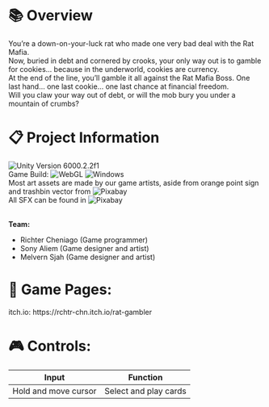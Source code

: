 <h1>📚 Overview</h1>
  You’re a down-on-your-luck rat who made one very bad deal with the Rat Mafia.<br/>
  Now, buried in debt and cornered by crooks, your only way out is to gamble for cookies… because in the underworld, cookies are currency.<br/>
  At the end of the line, you’ll gamble it all against the Rat Mafia Boss.
  One last hand… one last cookie… one last chance at financial freedom.<br/>
  Will you claw your way out of debt, or will the mob bury you under a mountain of crumbs?

<h1>📋 Project Information</h1>

  ![Unity Version 6000.2.2f1](https://img.shields.io/badge/Unity_Version-6000.2.2f1-FFFFFF.svg?style=flat-square&logo=unity) <br/>
  Game Build: ![WebGL](https://img.shields.io/badge/WebGL-990000.svg?style=flat-square&logo=WebGL) ![Windows](https://img.shields.io/badge/Windows-004fe1.svg?style=flat-square&logo=windows) <br/>
  Most art assets are made by our game artists, aside from orange point sign and trashbin vector from ![Pixabay](https://img.shields.io/badge/Pixabay-191B26.svg?style=flat-square&logo=Pixabay) <br/>
  All SFX can be found in ![Pixabay](https://img.shields.io/badge/Pixabay-191B26.svg?style=flat-square&logo=Pixabay) <br/> <br/>
  
  <b>Team:</b>
  - Richter Cheniago (Game programmer)
  - Sony Aliem (Game designer and artist)
  - Melvern Sjah (Game designer and artist)

<h1>📜 Game Pages:</h1>
  itch.io: https://rchtr-chn.itch.io/rat-gambler

<h1>🎮 Controls:</h1>

  | Input | Function |
  | -------------------- | --------------------- |
  | Hold and move cursor | Select and play cards |
